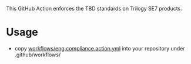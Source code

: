 This GitHub Action enforces the TBD standards on Trilogy SE7 products.

# Usage
* copy [workflows/eng.compliance.action.yml](https://github.com/trilogy-group/eng-compliance/blob/main/workflows/eng.compliance.action.yml) into your repository under .github/workflows/